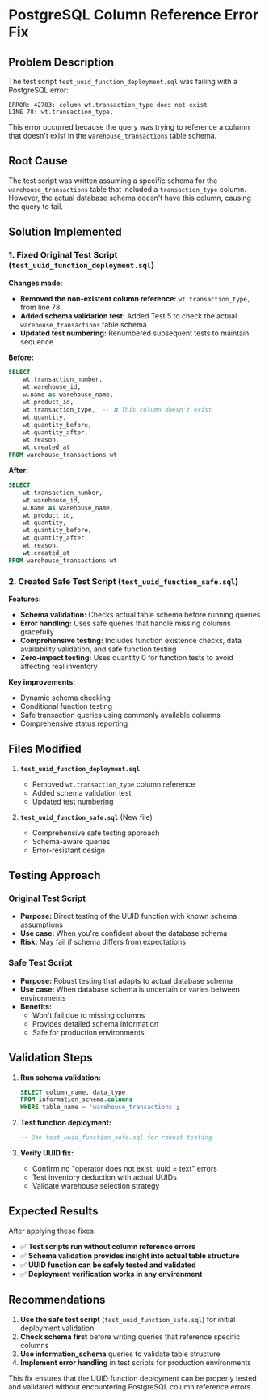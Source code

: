# PostgreSQL Column Reference Error Fix

## Problem Description

The test script `test_uuid_function_deployment.sql` was failing with a PostgreSQL error:

```
ERROR: 42703: column wt.transaction_type does not exist
LINE 78: wt.transaction_type,
```

This error occurred because the query was trying to reference a column that doesn't exist in the `warehouse_transactions` table schema.

## Root Cause

The test script was written assuming a specific schema for the `warehouse_transactions` table that included a `transaction_type` column. However, the actual database schema doesn't have this column, causing the query to fail.

## Solution Implemented

### 1. Fixed Original Test Script (`test_uuid_function_deployment.sql`)

**Changes made:**
- **Removed the non-existent column reference:** `wt.transaction_type,` from line 78
- **Added schema validation test:** Added Test 5 to check the actual `warehouse_transactions` table schema
- **Updated test numbering:** Renumbered subsequent tests to maintain sequence

**Before:**
```sql
SELECT 
    wt.transaction_number,
    wt.warehouse_id,
    w.name as warehouse_name,
    wt.product_id,
    wt.transaction_type,  -- ❌ This column doesn't exist
    wt.quantity,
    wt.quantity_before,
    wt.quantity_after,
    wt.reason,
    wt.created_at
FROM warehouse_transactions wt
```

**After:**
```sql
SELECT 
    wt.transaction_number,
    wt.warehouse_id,
    w.name as warehouse_name,
    wt.product_id,
    wt.quantity,
    wt.quantity_before,
    wt.quantity_after,
    wt.reason,
    wt.created_at
FROM warehouse_transactions wt
```

### 2. Created Safe Test Script (`test_uuid_function_safe.sql`)

**Features:**
- **Schema validation:** Checks actual table schema before running queries
- **Error handling:** Uses safe queries that handle missing columns gracefully
- **Comprehensive testing:** Includes function existence checks, data availability validation, and safe function testing
- **Zero-impact testing:** Uses quantity 0 for function tests to avoid affecting real inventory

**Key improvements:**
- Dynamic schema checking
- Conditional function testing
- Safe transaction queries using commonly available columns
- Comprehensive status reporting

## Files Modified

1. **`test_uuid_function_deployment.sql`**
   - Removed `wt.transaction_type` column reference
   - Added schema validation test
   - Updated test numbering

2. **`test_uuid_function_safe.sql`** (New file)
   - Comprehensive safe testing approach
   - Schema-aware queries
   - Error-resistant design

## Testing Approach

### Original Test Script
- **Purpose:** Direct testing of the UUID function with known schema assumptions
- **Use case:** When you're confident about the database schema
- **Risk:** May fail if schema differs from expectations

### Safe Test Script
- **Purpose:** Robust testing that adapts to actual database schema
- **Use case:** When database schema is uncertain or varies between environments
- **Benefits:** 
  - Won't fail due to missing columns
  - Provides detailed schema information
  - Safe for production environments

## Validation Steps

1. **Run schema validation:**
   ```sql
   SELECT column_name, data_type 
   FROM information_schema.columns 
   WHERE table_name = 'warehouse_transactions';
   ```

2. **Test function deployment:**
   ```sql
   -- Use test_uuid_function_safe.sql for robust testing
   ```

3. **Verify UUID fix:**
   - Confirm no "operator does not exist: uuid = text" errors
   - Test inventory deduction with actual UUIDs
   - Validate warehouse selection strategy

## Expected Results

After applying these fixes:

- ✅ **Test scripts run without column reference errors**
- ✅ **Schema validation provides insight into actual table structure**
- ✅ **UUID function can be safely tested and validated**
- ✅ **Deployment verification works in any environment**

## Recommendations

1. **Use the safe test script** (`test_uuid_function_safe.sql`) for initial deployment validation
2. **Check schema first** before writing queries that reference specific columns
3. **Use information_schema** queries to validate table structure
4. **Implement error handling** in test scripts for production environments

This fix ensures that the UUID function deployment can be properly tested and validated without encountering PostgreSQL column reference errors.
